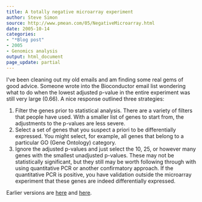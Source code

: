```yaml
---
title: A totally negative microarray experiment
author: Steve Simon
source: http://www.pmean.com/05/NegativeMicroarray.html
date: 2005-10-14
categories:
- "*Blog post"
- 2005
- Genomics analysis
output: html_document
page_update: partial
---
```


I've been cleaning out my old emails and am finding some real gems of
good advice. Someone wrote into the Bioconductor email list wondering
what to do when the lowest adjusted p-value in the entire experiment was
still very large (0.66). A nice response outlined three strategies:

1.  Filter the genes prior to statistical analysis. There are a variety
    of filters that people have used. With a smaller list of genes to
    start from, the adjustments to the p-values are less severe.
2.  Select a set of genes that you suspect a priori to be differentially
    expressed. You might select, for example, all genes that belong to a
    particular GO (Gene Ontology) category.
3.  Ignore the adjusted p-values and just select the 10, 25, or however
    many genes with the smallest unadjusted p-values. These may not be
    statistically significant, but they still may be worth following
    through with using quantitative PCR or another confirmatory
    approach. If the quantitative PCR is positive, you have validation
    outside the microarray experiment that these genes are indeed
    differentially expressed.

Earlier versions are [here][sim1] and [here][sim2].

[sim1]: http://www.pmean.com/05/NegativeMicroarray.html
[sim2]: http://new.pmean.com/negative-micro-array-experiment/
